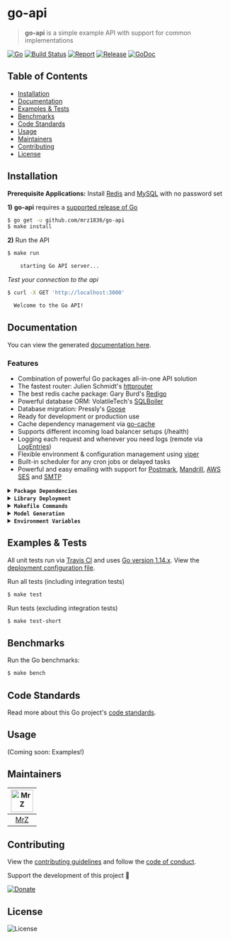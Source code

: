 # go-api
> **go-api** is a simple example API with support for common implementations

[![Go](https://img.shields.io/github/go-mod/go-version/mrz1836/go-api)](https://golang.org/)
[![Build Status](https://travis-ci.com/mrz1836/go-api.svg?branch=master)](https://travis-ci.com/mrz1836/go-api)
[![Report](https://goreportcard.com/badge/github.com/mrz1836/go-api?style=flat&v=1)](https://goreportcard.com/report/github.com/mrz1836/go-api)
[![Release](https://img.shields.io/github/release-pre/mrz1836/go-api.svg?style=flat&v=1)](https://github.com/mrz1836/go-api/releases)
[![GoDoc](https://godoc.org/github.com/mrz1836/go-api?status.svg&style=flat)](https://pkg.go.dev/github.com/mrz1836/go-api)

## Table of Contents
- [Installation](#installation)
- [Documentation](#documentation)
- [Examples & Tests](#examples--tests)
- [Benchmarks](#benchmarks)
- [Code Standards](#code-standards)
- [Usage](#usage)
- [Maintainers](#maintainers)
- [Contributing](#contributing)
- [License](#license)

## Installation

**Prerequisite Applications:** Install [Redis](https://redis.io/) and [MySQL](https://www.mysql.com/) with no password set 

**1)** **go-api** requires a [supported release of Go](https://golang.org/doc/devel/release.html#policy)
```bash
$ go get -u github.com/mrz1836/go-api
$ make install
```

**2)** Run the API
```bash
$ make run

    starting Go API server...
```

_Test your connection to the api_
```bash
$ curl -X GET 'http://localhost:3000'

  Welcome to the Go API!
```

## Documentation
You can view the generated [documentation here](https://pkg.go.dev/github.com/mrz1836/go-api).

### Features
- Combination of powerful Go packages all-in-one API solution
- The fastest router: Julien Schmidt's [httprouter](https://github.com/julienschmidt/httprouter)
- The best redis cache package: Gary Burd's [Redigo](https://github.com/gomodule/redigo)
- Powerful database ORM: VolatileTech's [SQLBoiler](https://github.com/volatiletech/sqlboiler)
- Database migration: Pressly's [Goose](https://github.com/pressly/goose)
- Ready for development or production use
- Cache dependency management via [go-cache](https://github.com/mrz1836/go-cache)
- Supports different incoming load balancer setups (/health)
- Logging each request and whenever you need logs (remote via [LogEntries](https://logentries.com/))
- Flexible environment & configuration management using [viper](https://github.com/spf13/viper)
- Built-in scheduler for any cron jobs or delayed tasks
- Powerful and easy emailing with support for [Postmark](https://postmarkapp.com), [Mandrill](https://mandrillapp.com), [AWS SES](https://aws.amazon.com/ses/) and [SMTP](https://en.wikipedia.org/wiki/Simple_Mail_Transfer_Protocol)

<details>
<summary><strong><code>Package Dependencies</code></strong></summary>

- [cron](https://github.com/robfig/cron/v3) - Run cron jobs with ease
- [go-api-router](https://github.com/mrz1836/go-api-router) - Fast and lightweight router
- [go-cache](https://github.com/mrz1836/go-cache) - Redis caching made easy
- [go-logger](https://github.com/mrz1836/go-logger) - Local or remote logging
- [go-mail](https://github.com/mrz1836/go-mail) - Email using multiple providers
- [go-sanitize](https://github.com/mrz1836/go-sanitize) - Clean data effortlessly
- [goose](https://github.com/pressly/goose) - Database migration
- [ozzo-validation](https://github.com/go-ozzo/ozzo-validation) - Extensible data validation
- [SQLBoiler](https://github.com/volatiletech/sqlboiler) - Powerful database ORM & model generation
- [viper](https://github.com/spf13/viper) - Go configuration with fangs
</details>

<details>
<summary><strong><code>Library Deployment</code></strong></summary>

[goreleaser](https://github.com/goreleaser/goreleaser) for easy binary or library deployment to Github and can be installed via: `brew install goreleaser`.

The [.goreleaser.yml](.goreleaser.yml) file is used to configure [goreleaser](https://github.com/goreleaser/goreleaser).

Use `make release-snap` to create a snapshot version of the release, and finally `make release` to ship to production.
</details>

<details>
<summary><strong><code>Makefile Commands</code></strong></summary>

View all `makefile` commands
```bash
$ make help
```

List of all current commands:
```text
bench                          Run all benchmarks in the Go application
clean                          Remove previous builds and any test cache data
clean-mods                     Remove all the Go mod cache
coverage                       Shows the test coverage
db                             Creates a fresh database
env                            Creates a fresh database
godocs                         Sync the latest tag with GoDocs
flush-redis                    Wipe out all data in redis
help                           Show all make commands available
install                        Run the Custom installation
lint                           Run the Go lint application
schema                         Run the Model/schema generation
release                        Full production release (creates release in Github)
release-test                   Full production test release (everything except deploy)
release-snap                   Test the full release (build binaries)
run-examples                   Runs all the examples
tag                            Generate a new tag and push (IE: make tag version=0.0.0)
tag-remove                     Remove a tag if found (IE: make tag-remove version=0.0.0)
tag-update                     Update an existing tag to current commit (IE: make tag-update version=0.0.0)
test                           Runs vet, lint and ALL tests
test-short                     Runs vet, lint and tests (excludes integration tests)
update                         Update all project dependencies
update-releaser                Update the goreleaser application
vet                            Run the Go vet application
```
</details>

<details>
<summary><strong><code>Model Generation</code></strong></summary>

Update the `reset_api_database.sql` if you have issues running the model tests
```sql
GRANT ALL ON `dynamic-database-name-generated-from-sql-boiler`.* to 'apiDbTestUser'@'%';
```

Rebuilding the generated models/schema from the database schema:
```bash
$ make schema
```

Clear local redis and reload the database
```bash
$ make db
$ make flush-redis
```
</details>

<details>
<summary><strong><code>Environment Variables</code></strong></summary>

All environment variables are referenced in the [config](config/config.go).

Edit the [`scripts/set_env.sh`](scripts/set_env.sh) file and modify the environment variables - IE:
```bash
export API_SERVER_PORT=3000
```
</details>

## Examples & Tests
All unit tests run via [Travis CI](https://travis-ci.com/mrz1836/go-api) and uses [Go version 1.14.x](https://golang.org/doc/go1.14). View the [deployment configuration file](.travis.yml).

Run all tests (including integration tests)
```bash
$ make test
```

Run tests (excluding integration tests)
```bash
$ make test-short
```

## Benchmarks
Run the Go benchmarks:
```bash
$ make bench
```

## Code Standards
Read more about this Go project's [code standards](CODE_STANDARDS.md).

## Usage
(Coming soon: Examples!)

## Maintainers

| [<img src="https://github.com/mrz1836.png" height="50" alt="MrZ" />](https://github.com/mrz1836) |
|:---:|
| [MrZ](https://github.com/mrz1836) |

## Contributing

View the [contributing guidelines](CONTRIBUTING.md) and follow the [code of conduct](CODE_OF_CONDUCT.md).

Support the development of this project 🙏

[![Donate](https://img.shields.io/badge/donate-bitcoin-brightgreen.svg)](https://mrz1818.com/?tab=tips&af=go-api)

## License

![License](https://img.shields.io/github/license/mrz1836/go-api.svg?style=flat&v=1)
